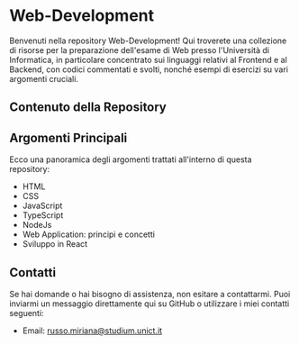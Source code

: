 # Web-Development

Benvenuti nella repository Web-Development! Qui troverete una collezione di risorse per la preparazione dell'esame di Web presso l'Università di Informatica, in particolare concentrato sui linguaggi relativi al Frontend e al Backend, con codici commentati e svolti, nonché esempi di esercizi su vari argomenti cruciali. 

## Contenuto della Repository

## Argomenti Principali

Ecco una panoramica degli argomenti trattati all'interno di questa repository:

- HTML
- CSS
- JavaScript
- TypeScript
- NodeJs
- Web Application: principi e concetti
- Sviluppo in React


## Contatti

Se hai domande o hai bisogno di assistenza, non esitare a contattarmi. Puoi inviarmi un messaggio direttamente qui su GitHub o utilizzare i miei contatti seguenti:

- Email: russo.miriana@studium.unict.it
